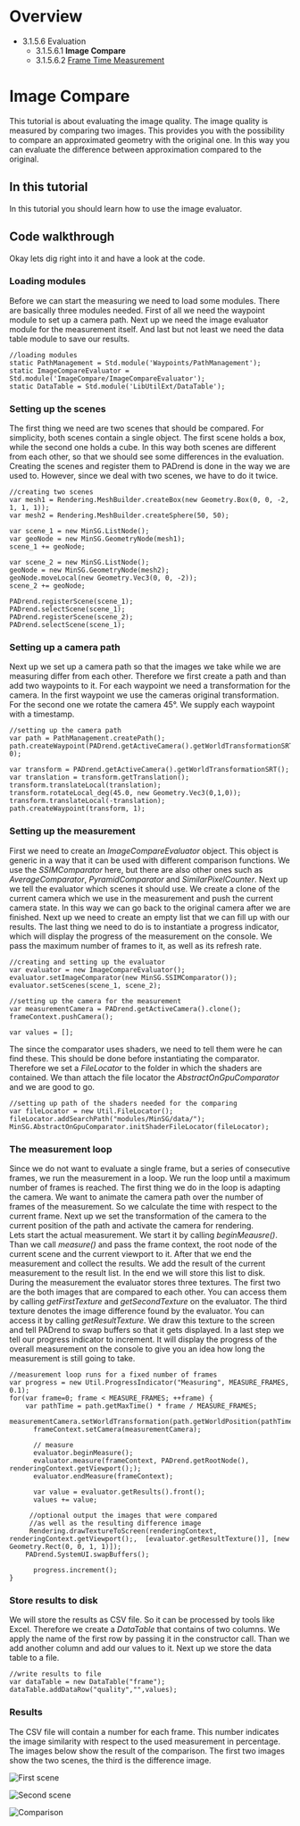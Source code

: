 <!------------------------------------------------------------------------------------------------
This work is licensed under the Creative Commons Attribution-ShareAlike 4.0 International License.
 To view a copy of this license, visit http://creativecommons.org/licenses/by-sa/4.0/.
 Author: Florian Pieper (fpieper@mail.uni-paderborn.de)
 PADrend Version 1.0.0
------------------------------------------------------------------------------------------------->
<!---BEGINN_INDEXSECTION--->
<!---Automaticly generated section. Do not edit!!!--->
# Overview
* 3.1.5.6 Evaluation
    * 3.1.5.6.1 **Image Compare**
    * 3.1.5.6.2 [Frame Time Measurement](../../../../../3_Development_Guide/1_EScript/5_MinSG/6_Evaluation/2_Frame_Time_Measurement/Frame_Time_Measurement.md)
<!---END_INDEXSECTION--->

# Image Compare
This tutorial is about evaluating the image quality.
The image quality is measured by comparing two images.
This provides you with the possibility to compare an approximated geometry with the original one.
In this way you can evaluate the difference between approximation compared to the original.

## In this tutorial
In this tutorial you should learn how to use the image evaluator.

## Code walkthrough
Okay lets dig right into it and have a look at the code.

### Loading modules
Before we can start the measuring we need to load some modules.
There are basically three modules needed.
First of all we need the waypoint module to set up a camera path.
Next up we need the image evaluator module for the measurement itself.
And last but not least we need the data table module to save our results.

<!---INCLUDE src=ImageCompare.escript, start=14, end=17--->
<!---BEGINN_CODESECTION--->
<!---Automaticly generated section. Do not edit!!!--->
    //loading modules
    static PathManagement = Std.module('Waypoints/PathManagement');
    static ImageCompareEvaluator = Std.module('ImageCompare/ImageCompareEvaluator');
    static DataTable = Std.module('LibUtilExt/DataTable');
<!---END_CODESECTION--->

### Setting up the scenes
The first thing we need are two scenes that should be compared.
For simplicity, both scenes contain a single object.
The first scene holds a box, while the second one holds a cube.
In this way both scenes are different from each other, so that we should see some differences in the evaluation.
Creating the scenes and register them to PADrend is done in the way we are used to.
However, since we deal with two scenes, we have to do it twice.

<!---INCLUDE src=ImageCompare.escript, start=27, end=43--->
<!---BEGINN_CODESECTION--->
<!---Automaticly generated section. Do not edit!!!--->
    //creating two scenes
    var mesh1 = Rendering.MeshBuilder.createBox(new Geometry.Box(0, 0, -2, 1, 1, 1));
    var mesh2 = Rendering.MeshBuilder.createSphere(50, 50);
    
    var scene_1 = new MinSG.ListNode();
    var geoNode = new MinSG.GeometryNode(mesh1);
    scene_1 += geoNode;
    
    var scene_2 = new MinSG.ListNode();
    geoNode = new MinSG.GeometryNode(mesh2);
    geoNode.moveLocal(new Geometry.Vec3(0, 0, -2));
    scene_2 += geoNode;
    
    PADrend.registerScene(scene_1);
    PADrend.selectScene(scene_1);
    PADrend.registerScene(scene_2);
    PADrend.selectScene(scene_1);
<!---END_CODESECTION--->

### Setting up a camera path
Next up we set up a camera path so that the images we take while we are measuring differ from each other.
Therefore we first create a path and than add two waypoints to it.
For each waypoint we need a transformation for the camera.
In the first waypoint we use the cameras original transformation.
For the second one we rotate the camera 45°.
We supply each waypoint with a timestamp.

<!---INCLUDE src=ImageCompare.escript, start=45, end=54--->
<!---BEGINN_CODESECTION--->
<!---Automaticly generated section. Do not edit!!!--->
    //setting up the camera path
    var path = PathManagement.createPath();
    path.createWaypoint(PADrend.getActiveCamera().getWorldTransformationSRT(), 0);
    
    var transform = PADrend.getActiveCamera().getWorldTransformationSRT();
    var translation = transform.getTranslation();
    transform.translateLocal(translation);
    transform.rotateLocal_deg(45.0, new Geometry.Vec3(0,1,0));
    transform.translateLocal(-translation);
    path.createWaypoint(transform, 1);
<!---END_CODESECTION--->

### Setting up the measurement
First we need to create an _ImageCompareEvaluator_ object.
This object is generic in a way that it can be used with different comparison functions.
We use the _SSIMComparator_ here, but there are also other ones such as _AverageComparator_, _PyramidComparator_ and _SimilarPixelCounter_.
Next up we tell the evaluator which scenes it should use.
We create a clone of the current camera which we use in the measurement and push the current camera state.
In this way we can go back to the original camera after we are finished.
Next up we need to create an empty list that we can fill up with our results.
The last thing we need to do is to instantiate a progress indicator, which will display the progress of the measurement on the console.
We pass the maximum number of frames to it, as well as its refresh rate.

<!---INCLUDE src=ImageCompare.escript, start=56, end=65--->
<!---BEGINN_CODESECTION--->
<!---Automaticly generated section. Do not edit!!!--->
    //creating and setting up the evaluator
    var evaluator = new ImageCompareEvaluator();
    evaluator.setImageComparator(new MinSG.SSIMComparator());
    evaluator.setScenes(scene_1, scene_2);
    
    //setting up the camera for the measurement
    var measurementCamera = PADrend.getActiveCamera().clone();
    frameContext.pushCamera();
    
    var values = [];
<!---END_CODESECTION--->

The since the comparator uses shaders, we need to tell them were he can find these.
This should be done before instantiating the comparator.
Therefore we set a _FileLocator_ to the folder in which the shaders are contained.
We than attach the file locator the _AbstractOnGpuComparator_ and we are good to go.

<!---INCLUDE src=ImageCompare.escript, start=22, end=25--->
<!---BEGINN_CODESECTION--->
<!---Automaticly generated section. Do not edit!!!--->
    //setting up path of the shaders needed for the comparing
    var fileLocator = new Util.FileLocator();
    fileLocator.addSearchPath("modules/MinSG/data/");
    MinSG.AbstractOnGpuComparator.initShaderFileLocator(fileLocator);
<!---END_CODESECTION--->

### The measurement loop
Since we do not want to evaluate a single frame, but a series of consecutive frames, we run the measurement in a loop.
We run the loop until a maximum number of frames is reached.
The first thing we do in the loop is adapting the camera.
We want to animate the camera path over the number of frames of the measurement.
So we calculate the time with respect to the current frame.
Next up we set the transformation of the camera to the current position of the path and activate the camera for rendering.   
Lets start the actual measurement.
We start it by calling _beginMeausre()_.
Than we call _measure()_ and pass the frame context, the root node of the current scene and the current viewport to it.
After that we end the measurement and collect the results.
We add the result of the current measurement to the result list.
In the end we will store this list to disk.
During the measurement the evaluator stores three textures.
The first two are the both images that are compared to each other.
You can access them by calling _getFirstTexture_ and _getSecondTexture_ on the evaluator.
The third texture denotes the image difference found by the evaluator.
You can access it by calling _getResultTexture_.
We draw this texture to the screen and tell PADrend to swap buffers so that it gets displayed.
In a last step we tell our progress indicator to increment.
It will display the progress of the overall measurement on the console to give you an idea how long the measurement is still going to take.

<!---INCLUDE src=ImageCompare.escript, start=67, end=88--->
<!---BEGINN_CODESECTION--->
<!---Automaticly generated section. Do not edit!!!--->
    //measurement loop runs for a fixed number of frames
    var progress = new Util.ProgressIndicator("Measuring", MEASURE_FRAMES, 0.1);
    for(var frame=0; frame < MEASURE_FRAMES; ++frame) {
        var pathTime = path.getMaxTime() * frame / MEASURE_FRAMES;
          measurementCamera.setWorldTransformation(path.getWorldPosition(pathTime));
          frameContext.setCamera(measurementCamera);
      
          // measure
          evaluator.beginMeasure();
          evaluator.measure(frameContext, PADrend.getRootNode(), renderingContext.getViewport(););
          evaluator.endMeasure(frameContext);
      
          var value = evaluator.getResults().front();
          values += value;   
      
         //optional output the images that were compared
         //as well as the resulting difference image
         Rendering.drawTextureToScreen(renderingContext, renderingContext.getViewport();,  [evaluator.getResultTexture()], [new Geometry.Rect(0, 0, 1, 1)]);
        PADrend.SystemUI.swapBuffers();
            
          progress.increment();
    }
<!---END_CODESECTION--->

### Store results to disk
We will store the results as CSV file.
So it can be processed by tools like Excel.
Therefore we create a _DataTable_ that contains of two columns.
We apply the name of the first row by passing it in the constructor call.
Than we add another column and add our values to it.
Next up we store the data table to a file.

<!---INCLUDE src=ImageCompare.escript, start=93, end=96--->
<!---BEGINN_CODESECTION--->
<!---Automaticly generated section. Do not edit!!!--->
    
    //write results to file
    var dataTable = new DataTable("frame");
    dataTable.addDataRow("quality","",values);
<!---END_CODESECTION--->

### Results
The CSV file will contain a number for each frame.
This number indicates the image similarity with respect to the used measurement in percentage.  
The images below show the result of the comparison.
The first two images show the two scenes, the third is the difference image.

![First scene](images/scene_1.png)

![Second scene](images/scene_2.png)

![Comparison](images/compare.png)
